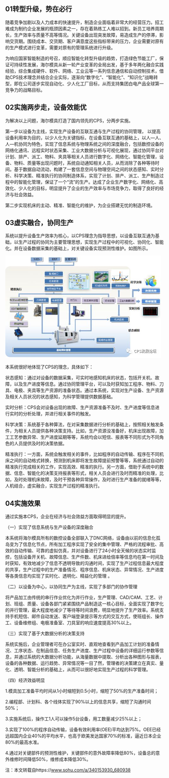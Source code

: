 <!--
title: 海尔模具在设备管理领域的CPS应用
subtitle: 工业软件
author: 网络
keyword: 工业软件
published: 2024-04-222
topicImg: assets/6/HairCPS.jpg
-->




## 01转型升级，势在必行

随着竞争加剧以及人力成本的快速提升，制造企业面临着非常大的经营压力。招工难成为制约企业发展的瓶颈因素之一，存在着熟练工人难以招到。新员工培养周期长，生产效率与质量不高等情况。关键设备出现突发故障，易造成生产的停滞，影响交货期。围绕成本、交货期、客户满意度这些指标带来的压力，企业需要对原有的生产模式进行变革，需要对原有的管理系统进行升级。

为响应国家智能制造的号召，顺应智能化转型升级的趋势，打造绿色节能工厂，保证可持续性发展，海尔模具从新一轮产业变革的全局出发，基于多年两化融合实践经验，综合集成硬件、软件、网络、工业云等一系列信息通信和自动控制技术，借助CPS技术理念并结合企业实际，逐渐向“数字化”、“智能化”、“知识化”战略转型，即在公司逐步实现自动化、少人化工厂目标，从而支持集团白电产品全球第一竞争力的战略目标。

## 02实施两步走，设备效能优

为解决以上问题，海尔模具打造了国内领先的CPS，分两步实施。

第一步以设备为主线，实现生产设备的互联互通与生产过程的协同管理， 以提高设备利用率为目的，以少人化为关键指标，在设备互联互通的基础上，以人—人、人—机协同为特色，实现了信息系统与物理系统之间的深度融合，包括数控设备的网络化通讯、远程实时状态采集、工业大数据分析与可视化展现，通过协同平台对计划、排产、派工、物料、夹具等相关人员进行数字化、网络化、智能化管理，设备、物料、质量等出现问题时，系统自动通知相关人员，从而消除了各种等待时间。基于数据自动流动，构建了一套信息空间与物理空间之间的状态感知、实时分析、科学决策、精准执行的协同制造体系，实现了计划、排产、派工、生产制造过程中的智能化管理，保证了一个“流”的生产。达成了企业生产数字化、网络化、高效化、少人化的目标，明显提升了企业的生产效率与市场竞争力，取得了良好的经济与社会效益。

第二步实现机床的主动、精准、智能化的维护，为企业搭建无忧的制造环境。

## 03虚实融合，协同生产

系统以提升设备生产效率为核心，以CPS理念为指导思想，以设备互联互通为基础，以生产过程的协同为主要管理思想，实现生产过程中的可视化、协同化、智能化。并在设备数据采集的基础上，对关键设备实现预测性维护。如图所示。

![](assets/6/HairCPS1.jpg)

本系统很好地体现了CPS的理念，具体如下：

状态感知：通过对设备的数据采集，可实时地感知机床的状态，包括开关机、故障，以及生产进度等信息。通过协同管理平台，可以及时获知加工程序、物料、刀具、电极、夹具等生产资源的准备状态。通过本系统，实现对生产设备、生产资源及相关人员状况的状态感知，为科学管理提供数据基础。

实时分析：CPS会对设备出现的故障、生产资源准备不及时、生产进度等信息进行实时的分析处理，并进行相关事件的触发。

科学决策：系统基于各种算法，在对采集数据进行分析的基础上，按照相关触发条件，为相关人员提供各种决策支持。比如，生产资源没准备好，机床出现故障，加工工艺参数异常、生产进度延期等等，系统均会以短信、报表等不同形式为不同角色的人员提供及时的决策依据。

精准执行：一方面，系统会触发相关的事件，比如程序的自动传输、程序在不同机床之间的自动格式转换，预测到机床即将发生故障提前预警等等，系统通过自动的精准执行完成相关的工作，实现高效、精准的执行。另一方面，借助于系统中的数据、信息、智能化的决策支持报表等形式，相关人员会进行及时而精准的处理，比如，及时处理机床故障，及时干预各种异常操作，及时进行生产准备的就绪等等，人机结合，虚实融合，实现生产过程的精准执行。

## 04实施效果

通过实施本CPS，企业在经济与社会效益方面取得明显的提升。

（一）实现了信息系统与生产设备的深度融合

本系统将海尔模具所有的数控设备全部联入了DNC网络，设备由以前的信息化孤岛变为了信息化节点，所有加工程序实现了安全的集中管理、严格的流程审批、高效的自动传输、可靠的虚拟仿真，并对设备进行了24小时全天候的状态实时监控，包括设备开关机、故障信息、生产件数、机床进给倍率等信息均在第一时间及时获知，有效地减少了信息不透明导致的沟通时间，实现了生产过程信息最大程度的共享，生产过程中的生产准备情况、程序信息、机床状态、异常情况、生产进度等各类信息均实现了实时化、透明化、精益化的管理 。

（二）以设备为中心，以协同生产为主线，实现了多部门的协作管理

将产品加工由传统的串行作业优化为并行作业，生产管理、CAD/CAM、工艺、计划、班组、质量、设备各部门紧紧围绕产品制造这一核心目标，全面实现了数字化的并行管理，最大程度地减少了等待等时间浪费，明显地提升了生产效率。系统支持手机短信、邮件自动发送、客户端登录提示等方式的交互方式，使班组长、操作工、设备维修组、电极准备室、刀具室的响应速度提高30%以上。

（三）实现了基于大数据分析的决策支持

系统实施后，企业管理者可在办公室实时、直观地查看到产品加工计划的准备情况、工序状态、在制品信息、任务生产进度、生产过程中设备的详细运行参数等信息，并通过系统的大数据分析功能，从海量数据中提取、分析出各种图形与报表，设备的各种数据、运行趋势、异常情况等一目了然，管理者的决策建立在真实、量化、透明、智能分析的基础上，从而可以很好地实现生产过程的科学管理。

（四）经济效益明显

1.模具加工准备平均时间从1小时缩短到0.5小时，缩短了50%的生产准备时间；

2.编程部、计划科、各个线体实现了90%以上的信息共享，缩短了沟通时间50%；

3.实施系统后，操作工1人可以操作5台设备，用工数量减少25%以上；

3.实现了100%的程序自动传输，设备有效利用率(OEE)平均达到75%。OEE已经远超国内企业40%的平均水平，也高于欧美发达国家70%的标准，逼近日本企业80%的最高水准。

4.通过对关键部件的预测性维护，关键部件的意外故障率降低80%，设备总的意外维修时间降低50%，维修成本降低30%。

注：本文转载自https://www.sohu.com/a/340153930_680938